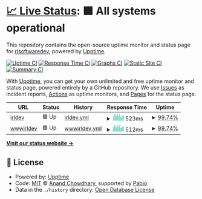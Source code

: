 # [📈 Live Status](https://rlsoftwaredev.github.io/uptimechecker): <!--live status--> **🟩 All systems operational**

This repository contains the open-source uptime monitor and status page for [rlsoftwaredev](https://rlsoftwaredev.github.io/uptimechecker), powered by [Upptime](https://github.com/upptime/upptime).

[![Uptime CI](https://github.com/rlsoftwaredev/uptimechecker/workflows/Uptime%20CI/badge.svg)](https://github.com/rlsoftwaredev/uptimechecker/actions?query=workflow%3A%22Uptime+CI%22)
[![Response Time CI](https://github.com/rlsoftwaredev/uptimechecker/workflows/Response%20Time%20CI/badge.svg)](https://github.com/rlsoftwaredev/uptimechecker/actions?query=workflow%3A%22Response+Time+CI%22)
[![Graphs CI](https://github.com/rlsoftwaredev/uptimechecker/workflows/Graphs%20CI/badge.svg)](https://github.com/rlsoftwaredev/uptimechecker/actions?query=workflow%3A%22Graphs+CI%22)
[![Static Site CI](https://github.com/rlsoftwaredev/uptimechecker/workflows/Static%20Site%20CI/badge.svg)](https://github.com/rlsoftwaredev/uptimechecker/actions?query=workflow%3A%22Static+Site+CI%22)
[![Summary CI](https://github.com/rlsoftwaredev/uptimechecker/workflows/Summary%20CI/badge.svg)](https://github.com/rlsoftwaredev/uptimechecker/actions?query=workflow%3A%22Summary+CI%22)

With [Upptime](https://upptime.js.org), you can get your own unlimited and free uptime monitor and status page, powered entirely by a GitHub repository. We use [Issues](https://github.com/rlsoftwaredev/uptimechecker/issues) as incident reports, [Actions](https://github.com/rlsoftwaredev/uptimechecker/actions) as uptime monitors, and [Pages](https://rlsoftwaredev.github.io/uptimechecker) for the status page.

<!--start: status pages-->
<!-- This summary is generated by Upptime (https://github.com/upptime/upptime) -->
<!-- Do not edit this manually, your changes will be overwritten -->
<!-- prettier-ignore -->
| URL | Status | History | Response Time | Uptime |
| --- | ------ | ------- | ------------- | ------ |
| <img alt="" src="https://icons.duckduckgo.com/ip3/irldev.xyz.ico" height="13"> [irldev](https://irldev.xyz) | 🟩 Up | [irldev.yml](https://github.com/RLSoftwareDev/uptimechecker/commits/HEAD/history/irldev.yml) | <details><summary><img alt="Response time graph" src="./graphs/irldev/response-time-week.png" height="20"> 523ms</summary><br><a href="https://rlsoftwaredev.github.io/uptimechecker/history/irldev"><img alt="Response time 499" src="https://img.shields.io/endpoint?url=https%3A%2F%2Fraw.githubusercontent.com%2FRLSoftwareDev%2Fuptimechecker%2FHEAD%2Fapi%2Firldev%2Fresponse-time.json"></a><br><a href="https://rlsoftwaredev.github.io/uptimechecker/history/irldev"><img alt="24-hour response time 470" src="https://img.shields.io/endpoint?url=https%3A%2F%2Fraw.githubusercontent.com%2FRLSoftwareDev%2Fuptimechecker%2FHEAD%2Fapi%2Firldev%2Fresponse-time-day.json"></a><br><a href="https://rlsoftwaredev.github.io/uptimechecker/history/irldev"><img alt="7-day response time 523" src="https://img.shields.io/endpoint?url=https%3A%2F%2Fraw.githubusercontent.com%2FRLSoftwareDev%2Fuptimechecker%2FHEAD%2Fapi%2Firldev%2Fresponse-time-week.json"></a><br><a href="https://rlsoftwaredev.github.io/uptimechecker/history/irldev"><img alt="30-day response time 499" src="https://img.shields.io/endpoint?url=https%3A%2F%2Fraw.githubusercontent.com%2FRLSoftwareDev%2Fuptimechecker%2FHEAD%2Fapi%2Firldev%2Fresponse-time-month.json"></a><br><a href="https://rlsoftwaredev.github.io/uptimechecker/history/irldev"><img alt="1-year response time 499" src="https://img.shields.io/endpoint?url=https%3A%2F%2Fraw.githubusercontent.com%2FRLSoftwareDev%2Fuptimechecker%2FHEAD%2Fapi%2Firldev%2Fresponse-time-year.json"></a></details> | <details><summary><a href="https://rlsoftwaredev.github.io/uptimechecker/history/irldev">99.74%</a></summary><a href="https://rlsoftwaredev.github.io/uptimechecker/history/irldev"><img alt="All-time uptime 99.59%" src="https://img.shields.io/endpoint?url=https%3A%2F%2Fraw.githubusercontent.com%2FRLSoftwareDev%2Fuptimechecker%2FHEAD%2Fapi%2Firldev%2Fuptime.json"></a><br><a href="https://rlsoftwaredev.github.io/uptimechecker/history/irldev"><img alt="24-hour uptime 98.18%" src="https://img.shields.io/endpoint?url=https%3A%2F%2Fraw.githubusercontent.com%2FRLSoftwareDev%2Fuptimechecker%2FHEAD%2Fapi%2Firldev%2Fuptime-day.json"></a><br><a href="https://rlsoftwaredev.github.io/uptimechecker/history/irldev"><img alt="7-day uptime 99.74%" src="https://img.shields.io/endpoint?url=https%3A%2F%2Fraw.githubusercontent.com%2FRLSoftwareDev%2Fuptimechecker%2FHEAD%2Fapi%2Firldev%2Fuptime-week.json"></a><br><a href="https://rlsoftwaredev.github.io/uptimechecker/history/irldev"><img alt="30-day uptime 99.59%" src="https://img.shields.io/endpoint?url=https%3A%2F%2Fraw.githubusercontent.com%2FRLSoftwareDev%2Fuptimechecker%2FHEAD%2Fapi%2Firldev%2Fuptime-month.json"></a><br><a href="https://rlsoftwaredev.github.io/uptimechecker/history/irldev"><img alt="1-year uptime 99.59%" src="https://img.shields.io/endpoint?url=https%3A%2F%2Fraw.githubusercontent.com%2FRLSoftwareDev%2Fuptimechecker%2FHEAD%2Fapi%2Firldev%2Fuptime-year.json"></a></details>
| <img alt="" src="https://icons.duckduckgo.com/ip3/www.irldev.xyz.ico" height="13"> [wwwirldev](https://www.irldev.xyz) | 🟩 Up | [wwwirldev.yml](https://github.com/RLSoftwareDev/uptimechecker/commits/HEAD/history/wwwirldev.yml) | <details><summary><img alt="Response time graph" src="./graphs/wwwirldev/response-time-week.png" height="20"> 512ms</summary><br><a href="https://rlsoftwaredev.github.io/uptimechecker/history/wwwirldev"><img alt="Response time 473" src="https://img.shields.io/endpoint?url=https%3A%2F%2Fraw.githubusercontent.com%2FRLSoftwareDev%2Fuptimechecker%2FHEAD%2Fapi%2Fwwwirldev%2Fresponse-time.json"></a><br><a href="https://rlsoftwaredev.github.io/uptimechecker/history/wwwirldev"><img alt="24-hour response time 467" src="https://img.shields.io/endpoint?url=https%3A%2F%2Fraw.githubusercontent.com%2FRLSoftwareDev%2Fuptimechecker%2FHEAD%2Fapi%2Fwwwirldev%2Fresponse-time-day.json"></a><br><a href="https://rlsoftwaredev.github.io/uptimechecker/history/wwwirldev"><img alt="7-day response time 512" src="https://img.shields.io/endpoint?url=https%3A%2F%2Fraw.githubusercontent.com%2FRLSoftwareDev%2Fuptimechecker%2FHEAD%2Fapi%2Fwwwirldev%2Fresponse-time-week.json"></a><br><a href="https://rlsoftwaredev.github.io/uptimechecker/history/wwwirldev"><img alt="30-day response time 473" src="https://img.shields.io/endpoint?url=https%3A%2F%2Fraw.githubusercontent.com%2FRLSoftwareDev%2Fuptimechecker%2FHEAD%2Fapi%2Fwwwirldev%2Fresponse-time-month.json"></a><br><a href="https://rlsoftwaredev.github.io/uptimechecker/history/wwwirldev"><img alt="1-year response time 473" src="https://img.shields.io/endpoint?url=https%3A%2F%2Fraw.githubusercontent.com%2FRLSoftwareDev%2Fuptimechecker%2FHEAD%2Fapi%2Fwwwirldev%2Fresponse-time-year.json"></a></details> | <details><summary><a href="https://rlsoftwaredev.github.io/uptimechecker/history/wwwirldev">99.74%</a></summary><a href="https://rlsoftwaredev.github.io/uptimechecker/history/wwwirldev"><img alt="All-time uptime 99.59%" src="https://img.shields.io/endpoint?url=https%3A%2F%2Fraw.githubusercontent.com%2FRLSoftwareDev%2Fuptimechecker%2FHEAD%2Fapi%2Fwwwirldev%2Fuptime.json"></a><br><a href="https://rlsoftwaredev.github.io/uptimechecker/history/wwwirldev"><img alt="24-hour uptime 98.18%" src="https://img.shields.io/endpoint?url=https%3A%2F%2Fraw.githubusercontent.com%2FRLSoftwareDev%2Fuptimechecker%2FHEAD%2Fapi%2Fwwwirldev%2Fuptime-day.json"></a><br><a href="https://rlsoftwaredev.github.io/uptimechecker/history/wwwirldev"><img alt="7-day uptime 99.74%" src="https://img.shields.io/endpoint?url=https%3A%2F%2Fraw.githubusercontent.com%2FRLSoftwareDev%2Fuptimechecker%2FHEAD%2Fapi%2Fwwwirldev%2Fuptime-week.json"></a><br><a href="https://rlsoftwaredev.github.io/uptimechecker/history/wwwirldev"><img alt="30-day uptime 99.59%" src="https://img.shields.io/endpoint?url=https%3A%2F%2Fraw.githubusercontent.com%2FRLSoftwareDev%2Fuptimechecker%2FHEAD%2Fapi%2Fwwwirldev%2Fuptime-month.json"></a><br><a href="https://rlsoftwaredev.github.io/uptimechecker/history/wwwirldev"><img alt="1-year uptime 99.59%" src="https://img.shields.io/endpoint?url=https%3A%2F%2Fraw.githubusercontent.com%2FRLSoftwareDev%2Fuptimechecker%2FHEAD%2Fapi%2Fwwwirldev%2Fuptime-year.json"></a></details>

<!--end: status pages-->

[**Visit our status website →**](https://rlsoftwaredev.github.io/uptimechecker)

## 📄 License

- Powered by: [Upptime](https://github.com/upptime/upptime)
- Code: [MIT](./LICENSE) © [Anand Chowdhary](https://anandchowdhary.com), supported by [Pabio](https://pabio.com)
- Data in the `./history` directory: [Open Database License](https://opendatacommons.org/licenses/odbl/1-0/)

